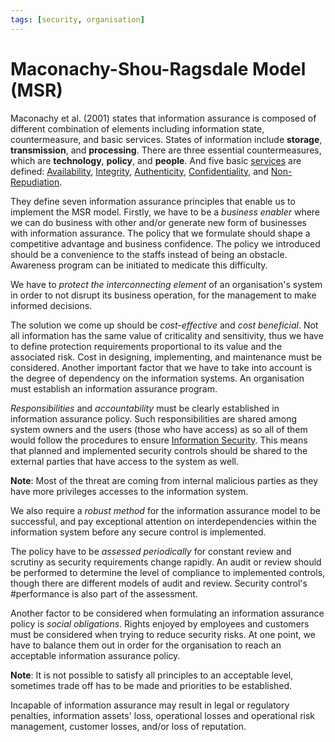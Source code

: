 ```yaml
---
tags: [security, organisation]
---
```


# Maconachy-Shou-Ragsdale Model (MSR)

Maconachy et al. (2001) states that information assurance is composed of
different combination of elements including information state, countermeasure,
and basic services. States of information include **storage**, **transmission**,
and **processing**. There are three essential countermeasures, which are
**technology**, **policy**, and **people**. And five basic
[services](202209261050.md) are defined: [Availability](202210022157.md),
[Integrity](202210022154.md), [Authenticity](202210022151.md),
[Confidentiality](202210022150.md), and [Non-Repudiation](202210022159.md).

They define seven information assurance principles that enable us to implement
the MSR model. Firstly, we have to be a *business enabler* where we can do
business with other and/or generate new form of businesses with information
assurance. The policy that we formulate should shape a competitive advantage and
business confidence. The policy we introduced should be a convenience to the
staffs instead of being an obstacle. Awareness program can be initiated to
medicate this difficulty.

We have to *protect the interconnecting element* of an organisation's system in
order to not disrupt its business operation, for the management to make informed
decisions.

The solution we come up should be *cost-effective* and *cost beneficial*. Not
all information has the same value of criticality and sensitivity, thus we have
to define protection requirements proportional to its value and the associated
risk. Cost in designing, implementing, and maintenance must be considered.
Another important factor that we have to take into account is the degree of
dependency on the information systems. An organisation must establish an
information assurance program.

*Responsibilities* and *accountability* must be clearly established in
information assurance policy. Such responsibilities are shared among system
owners and the users (those who have access) as so all of them would follow the
procedures to ensure [Information Security](202408141946.md). This means that
planned and implemented security controls should be shared to the external
parties that have access to the system as well.

**Note**: Most of the threat are coming from internal malicious parties as they
have more privileges accesses to the information system.

We also require a *robust method* for the information assurance model to be
successful, and pay exceptional attention on interdependencies within the
information system before any secure control is implemented.

The policy have to be *assessed periodically* for constant review and scrutiny
as security requirements change rapidly. An audit or review should be performed
to determine the level of compliance to implemented controls, though there are
different models of audit and review. Security control's #performance is also
part of the assessment.

Another factor to be considered when formulating an information assurance policy
is *social obligations*. Rights enjoyed by employees and customers must be
considered when trying to reduce security risks. At one point, we have to
balance them out in order for the organisation to reach an acceptable
information assurance policy.

**Note**: It is not possible to satisfy all principles to an acceptable level,
sometimes trade off has to be made and priorities to be established.

Incapable of information assurance may result in legal or regulatory penalties,
information assets' loss, operational losses and operational risk management,
customer losses, and/or loss of reputation.
